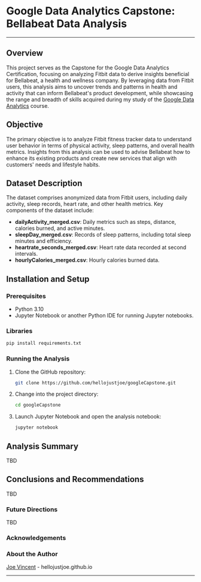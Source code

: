 # Google Data Analytics Capstone: Bellabeat Data Analysis

---

## Overview

This project serves as the Capstone for the Google Data Analytics Certification, focusing on analyzing Fitbit data to derive insights beneficial for Bellabeat, a health and wellness company. By leveraging data from Fitbit users, this analysis aims to uncover trends and patterns in health and activity that can inform Bellabeat's product development, while showcasing the range and breadth of skills acquired during my study of the [Google Data Analytics](https://www.coursera.org/professional-certificates/google-data-analytics) course.


## Objective

The primary objective is to analyze Fitbit fitness tracker data to understand user behavior in terms of physical activity, sleep patterns, and overall health metrics. Insights from this analysis can be used to advise Bellabeat how to enhance its existing products and create new services that align with customers' needs and lifestyle habits.


## Dataset Description

The dataset comprises anonymized data from Fitbit users, including daily activity, sleep records, heart rate, and other health metrics. Key components of the dataset include:

- **dailyActivity_merged.csv**: Daily metrics such as steps, distance, calories burned, and active minutes.
- **sleepDay_merged.csv**: Records of sleep patterns, including total sleep minutes and efficiency.
- **heartrate_seconds_merged.csv**: Heart rate data recorded at second intervals.
- **hourlyCalories_merged.csv**: Hourly calories burned data.

## Installation and Setup

### Prerequisites

- Python 3.10
- Jupyter Notebook or another Python IDE for running Jupyter notebooks.

### Libraries

```bash
pip install requirements.txt
```

### Running the Analysis

1. Clone the GitHub repository:
   ```bash
   git clone https://github.com/hellojustjoe/googleCapstone.git
   ```
2. Change into the project directory:
   ```bash
   cd googleCapstone
   ```
3. Launch Jupyter Notebook and open the analysis notebook:
   ```bash
   jupyter notebook
   ```

## Analysis Summary


TBD

## Conclusions and Recommendations

TBD

### Future Directions

TBD

### Acknowledgements



### About the Author

[Joe Vincent](https://github.com/hellojustjoe) - hellojustjoe.github.io


---
